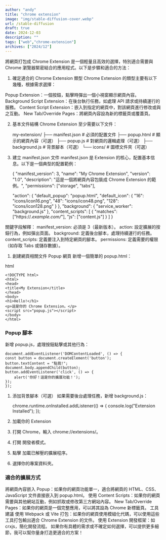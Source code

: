 ```yaml
---
author: "andy"
title: "chrome extension"
image: "img/stable-diffusion-cover.webp"
url: /stable-diffusion
draft: true
date: 2024-12-03
description: ""
tags: ["web","chrome-extension"]
archives: ["2024/12"]
---
```


將網頁打包成 Chrome Extension 是一個輕量且高效的選擇，特別適合需要與 Chrome 瀏覽器緊密結合的應用程式。以下是步驟和適合的方法：

1. 確定適合的 Chrome Extension 類型
Chrome Extension 的類型主要有以下幾種，根據需求選擇：

Popup Extension：一個按鈕，點擊時彈出一個小視窗顯示網頁內容。
Background Script Extension：在後台執行任務，如處理 API 請求或持續運行的服務。
Content Script Extension：嵌入到指定的網頁中，對該網頁進行修改或與之互動。
New Tab/Override Pages：將網頁內容設為新的標籤頁或覆蓋頁。

2. 基本文件結構
Chrome Extension 至少需要以下文件：

    my-extension/
    ├── manifest.json        # 必須的配置文件
    ├── popup.html           # 顯示的網頁內容（可選）
    ├── popup.js             # 對網頁的邏輯處理（可選）
    ├── background.js        # 背景腳本（可選）
    └── icons/               # 圖標文件夾（可選）
1. 建立 manifest.json 文件
manifest.json 是 Extension 的核心，配置基本信息。以下是一個典型的配置範例：

    {
    "manifest_version": 3,
    "name": "My Chrome Extension",
    "version": "1.0",
    "description": "這是一個將網頁內容包裝成 Chrome Extension 的範例。",
    "permissions": ["storage", "tabs"],

    "action": {
        "default_popup": "popup.html",
        "default_icon": {
        "16": "icons/icon16.png",
        "48": "icons/icon48.png",
        "128": "icons/icon128.png"
        }
    },
    "background": {
        "service_worker": "background.js"
    },
    "content_scripts": [
        {
        "matches": ["https://*.example.com/*"],
        "js": ["content.js"]
        }
    ]
    }

關鍵字段解釋：
manifest_version: 必須是 3（最新版本）。
action: 設定擴展的按鈕行為，例如彈出頁面。
background: 定義後台腳本，處理持續運行的任務。
content_scripts: 定義要注入到特定網頁的腳本。
permissions: 定義需要的權限（如存取 Tabs 或儲存數據）。

1. 創建網頁相關文件
Popup 網頁
新增一個簡單的 popup.html：

html

    <!DOCTYPE html>
    <html>
    <head>
    <title>My Extension</title>
    </head>
    <body>
    <h1>Hello!</h1>
    <p>這是你的 Chrome Extension。</p>
    <script src="popup.js"></script>
    </body>
    </html>

### Popup 腳本
新增 popup.js，處理按鈕點擊或其他行為：

    document.addEventListener('DOMContentLoaded', () => {
    const button = document.createElement('button');
    button.textContent = "點我!";
    document.body.appendChild(button);
    button.addEventListener('click', () => {
        alert('你好！這是你的擴展功能！');
    });
    });

1. 添加背景腳本（可選）
如果需要後台處理任務，新增 background.js：

    chrome.runtime.onInstalled.addListener(() => {
     console.log("Extension Installed");
    });

1. 加載你的 Extension
2. 打開 Chrome，輸入 chrome://extensions/。
3. 打開 開發者模式。
4. 點擊 加載已解壓的擴展程序。
5. 選擇你的專案資料夾。
### 適合的擴展方式

將網頁內容嵌入 Popup：如果你的網頁功能單一，適合將網頁的 HTML、CSS、JavaScript 文件直接嵌入到 popup.html。
使用 Content Scripts：如果你的網頁需要與其他網站互動，例如抓取或修改第三方網站內容。
New Tab/Override Pages：如果你的網頁是一個完整應用，可以將其設為 Chrome 新標籤頁。
工具建議
使用 Webpack 或 Vite 打包：如果你的網頁使用模組化代碼，可以使用這些工具打包輸出適合 Chrome Extension 的文件。
使用 Extension 開發框架：如 crxjs，簡化開發流程。
如果你有具體的需求或不確定如何選擇，可以提供更多細節，我可以幫你量身打造更適合的方案！